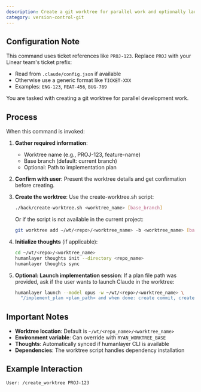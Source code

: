 ```yaml
---
description: Create a git worktree for parallel work and optionally launch implementation session
category: version-control-git
---
```


## Configuration Note

This command uses ticket references like `PROJ-123`. Replace `PROJ` with your Linear team's ticket
prefix:

- Read from `.claude/config.json` if available
- Otherwise use a generic format like `TICKET-XXX`
- Examples: `ENG-123`, `FEAT-456`, `BUG-789`

You are tasked with creating a git worktree for parallel development work.

## Process

When this command is invoked:

1. **Gather required information**:
   - Worktree name (e.g., PROJ-123, feature-name)
   - Base branch (default: current branch)
   - Optional: Path to implementation plan

2. **Confirm with user**: Present the worktree details and get confirmation before creating.

3. **Create the worktree**: Use the create-worktree.sh script:

   ```bash
   ./hack/create-worktree.sh <worktree_name> [base_branch]
   ```

   Or if the script is not available in the current project:

   ```bash
   git worktree add ~/wt/<repo>/<worktree_name> -b <worktree_name> [base_branch]
   ```

4. **Initialize thoughts** (if applicable):

   ```bash
   cd ~/wt/<repo>/<worktree_name>
   humanlayer thoughts init --directory <repo_name>
   humanlayer thoughts sync
   ```

5. **Optional: Launch implementation session**: If a plan file path was provided, ask if the user
   wants to launch Claude in the worktree:
   ```bash
   humanlayer launch --model opus -w ~/wt/<repo>/<worktree_name> \
     "/implement_plan <plan_path> and when done: create commit, create PR, update Linear ticket"
   ```

## Important Notes

- **Worktree location**: Default is `~/wt/<repo_name>/<worktree_name>`
- **Environment variable**: Can override with `RYAN_WORKTREE_BASE`
- **Thoughts**: Automatically synced if humanlayer CLI is available
- **Dependencies**: The worktree script handles dependency installation

## Example Interaction

```
User: /create_worktree PROJ-123
```
